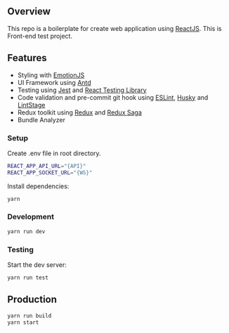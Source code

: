 ## Overview

This repo is a boilerplate for create web application using [ReactJS](https://reactjs.org/).
This is Front-end test project.

## Features

- Styling with [EmotionJS](https://emotion.sh/docs/introduction)
- UI Framework using [Antd](https://ant.design/)
- Testing using [Jest](https://jestjs.io/) and [React Testing Library](https://github.com/testing-library/react-testing-library)
- Code validation and pre-commit git hook using [ESLint](https://eslint.org/), [Husky](https://www.npmjs.com/package/husky) and [LintStage](https://github.com/okonet/lint-staged)
- Redux toolkit using [Redux](https://redux.js.org/) and [Redux Saga](https://redux-saga.js.org/)
- Bundle Analyzer

### Setup

Create .env file in root directory.

```bash
REACT_APP_API_URL="{API}"
REACT_APP_SOCKET_URL="{WS}"
```

Install dependencies:

```bash
yarn
```

### Development

```bash
yarn run dev
```

### Testing

Start the dev server:

```bash
yarn run test
```

## Production

```bash
yarn run build
yarn start
```
